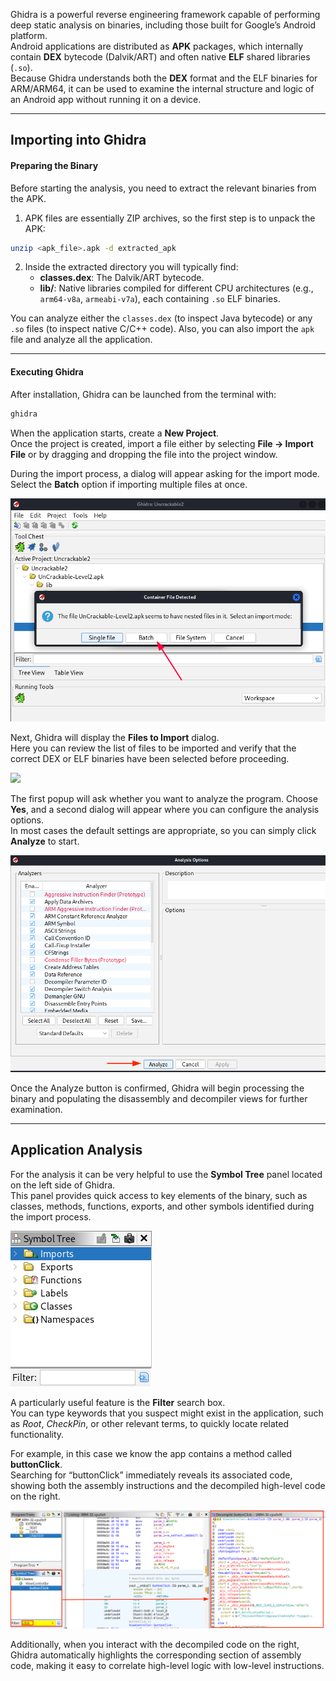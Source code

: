 Ghidra is a powerful reverse engineering framework capable of performing deep static analysis on binaries, including those built for Google’s Android platform.  
Android applications are distributed as **APK** packages, which internally contain **DEX** bytecode (Dalvik/ART) and often native **ELF** shared libraries (`.so`).  
Because Ghidra understands both the **DEX** format and the ELF binaries for ARM/ARM64, it can be used to examine the internal structure and logic of an Android app without running it on a device.

---

## Importing into Ghidra

#### Preparing the Binary

Before starting the analysis, you need to extract the relevant binaries from the APK.

1. APK files are essentially ZIP archives, so the first step is to unpack the APK:
```bash
unzip <apk_file>.apk -d extracted_apk
```

2. Inside the extracted directory you will typically find:
    - **classes.dex**: The Dalvik/ART bytecode.
    - **lib/**: Native libraries compiled for different CPU architectures (e.g., `arm64-v8a`, `armeabi-v7a`), each containing `.so` ELF binaries.

You can analyze either the `classes.dex` (to inspect Java bytecode) or any `.so` files (to inspect native C/C++ code). Also, you can also import the `apk` file and analyze all the application. 


---

#### Executing Ghidra

After installation, Ghidra can be launched from the terminal with:
```bash
ghidra
```
When the application starts, create a **New Project**.  
Once the project is created, import a file either by selecting **File → Import File** or by dragging and dropping the file into the project window.

During the import process, a dialog will appear asking for the import mode.  
Select the **Batch** option if importing multiple files at once.

![](../../../../Images/Batch_option_Ghidra_Android.png)

Next, Ghidra will display the **Files to Import** dialog.  
Here you can review the list of files to be imported and verify that the correct DEX or ELF binaries have been selected before proceeding.

![](Import_Ghidra_option_Android.png)

The first popup will ask whether you want to analyze the program. Choose **Yes**, and a second dialog will appear where you can configure the analysis options.  
In most cases the default settings are appropriate, so you can simply click **Analyze** to start.

![](../../../../Images/Analyze_import_Ghidra.png)

Once the Analyze button is confirmed, Ghidra will begin processing the binary and populating the disassembly and decompiler views for further examination.


---

## Application Analysis
For the analysis it can be very helpful to use the **Symbol Tree** panel located on the left side of Ghidra.  
This panel provides quick access to key elements of the binary, such as classes, methods, functions, exports, and other symbols identified during the import process.

![](../../../../Images/Simbol_Tree_Ghidra.png)

A particularly useful feature is the **Filter** search box.  
You can type keywords that you suspect might exist in the application, such as _Root_, _CheckPin_, or other relevant terms, to quickly locate related functionality.

For example, in this case we know the app contains a method called **buttonClick**.  
Searching for “buttonClick” immediately reveals its associated code, showing both the assembly instructions and the decompiled high-level code on the right.

![](../../../../Images/Symbol_Tree_Filter_Ghidra.png)

Additionally, when you interact with the decompiled code on the right, Ghidra automatically highlights the corresponding section of assembly code, making it easy to correlate high-level logic with low-level instructions.
